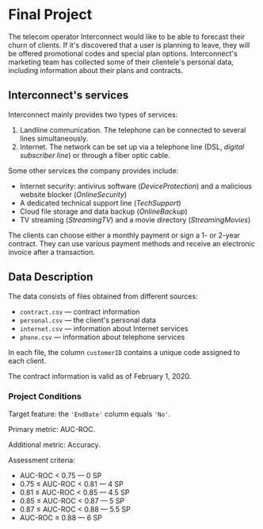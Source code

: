 # Final Project

The telecom operator Interconnect would like to be able to forecast their churn of clients. If it's discovered that a user is planning to leave, they will be offered promotional codes and special plan options. Interconnect's marketing team has collected some of their clientele's personal data, including information about their plans and contracts.

## Interconnect's services

Interconnect mainly provides two types of services:

1. Landline communication. The telephone can be connected to several lines simultaneously.
2. Internet. The network can be set up via a telephone line (DSL, *digital subscriber line*) or through a fiber optic cable.

Some other services the company provides include:

- Internet security: antivirus software (*DeviceProtection*) and a malicious website blocker (*OnlineSecurity*)
- A dedicated technical support line (*TechSupport*)
- Cloud file storage and data backup (*OnlineBackup*)
- TV streaming (*StreamingTV*) and a movie directory (*StreamingMovies*)

The clients can choose either a monthly payment or sign a 1- or 2-year contract. They can use various payment methods and receive an electronic invoice after a transaction.

## Data Description

The data consists of files obtained from different sources:

- `contract.csv` — contract information
- `personal.csv` — the client's personal data
- `internet.csv` — information about Internet services
- `phone.csv` — information about telephone services

In each file, the column `customerID` contains a unique code assigned to each client.

The contract information is valid as of February 1, 2020.

### Project Conditions
Target feature: the `'EndDate'` column equals `'No'`.

Primary metric: AUC-ROC.

Additional metric: Accuracy.

Assessment criteria:

- AUC-ROC < 0.75 — 0 SP
- 0.75 ≤ AUC-ROC < 0.81 — 4 SP
- 0.81 ≤ AUC-ROC < 0.85 — 4.5 SP
- 0.85 ≤ AUC-ROC < 0.87 — 5 SP
- 0.87 ≤ AUC-ROC < 0.88 — 5.5 SP
- AUC-ROC ≥ 0.88 — 6 SP